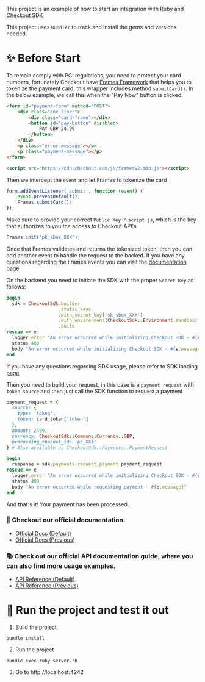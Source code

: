 This project is an example of how to start an integration with Ruby and [Checkout SDK](https://github.com/checkout/checkout-sdk-ruby)

This project uses `Bundler` to track and install the gems and versions needed.

# :sparkles: Before Start

To remain comply with PCI regulations, you need to protect your card numbers, fortunately Checkout have [Frames Framework](https://www.checkout.com/docs/integrate/frames#Who_is_Frames_for?)
that helps you to tokenize the payment card, this wrapper includes method `submitCard()`. In the below example, we call this when the "Pay Now" button is clicked.

````html
<form id="payment-form" method="POST">
    <div class="one-liner">
        <div class="card-frame"></div>
        <button id="pay-button" disabled>
            PAY GBP 24.99
        </button>
    </div>
    <p class="error-message"></p>
    <p class="payment-message"></p>
</form>

<script src="https://cdn.checkout.com/js/framesv2.min.js"></script>
````

Then we intercept the `event` and let Frames to tokenize the card

````javascript
form.addEventListener('submit', function (event) {
    event.preventDefault();
    Frames.submitCard();
});
````

Make sure to provide your correct `Public Key` in `script.js`, which is the key that authorizes to you the access to Checkout API's

````javascript
Frames.init('pk_sbox_XXX');
````

Once that Frames validates and returns the tokenized token, then you can add another event to handle the request
to the backed. If you have any questions regarding the Frames events you can visit the [documentation page](https://www.checkout.com/docs/integrate/frames/frames-reference)

On the backend you need to initiate the SDK with the proper `Secret Key` as follows:

```ruby
begin
  sdk = CheckoutSdk.builder
                   .static_keys
                   .with_secret_key('sk_sbox_XXX')
                   .with_environment(CheckoutSdk::Environment.sandbox)
                   .build
rescue => e
  logger.error "An error occurred while initializing Checkout SDK - #{e.message}"
  status 400
  body "An error occurred while initializing Checkout SDK - #{e.message}"
end
```

If you have any questions regarding SDK usage, please refer to SDK landing [page](https://github.com/checkout/checkout-sdk-ruby)

Then you need to build your request, in this case is a `payment request` with `token source` and then
just call the SDK function to request a payment

```ruby
payment_request = {
  source: {
    type: 'token',
    token: card_token['token']
  },
  amount: 2499,
  currency: CheckoutSdk::Common::Currency::GBP,
  processing_channel_id: 'pc_XXX'
} # Also available as CheckoutSdk::Payments::PaymentRequest

begin
  response = sdk.payments.request_payment payment_request
rescue => e
  logger.error "An error occurred while initializing Checkout SDK - #{e.message}"
  status 400
  body "An error occurred while requesting payment - #{e.message}"
end
```

And that's it! Your payment has been processed.

### :book: Checkout our official documentation.

* [Official Docs (Default)](https://docs.checkout.com/)
* [Official Docs (Previous)](https://docs.checkout.com/previous)

### :books: Check out our official API documentation guide, where you can also find more usage examples.

* [API Reference (Default)](https://api-reference.checkout.com/)
* [API Reference (Previous)](https://api-reference.checkout.com/previous)


# :rocket: Run the project and test it out

1. Build the project
```shell
bundle install
```
2. Run the project
```shell
bundle exec ruby server.rb
```
3. Go to http://localhost:4242
